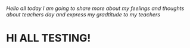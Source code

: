 ###### *Hello all today I am going to share more about my feelings and thoughts about teachers day and express my gradtitude to my teachers*
# **HI ALL TESTING!**
